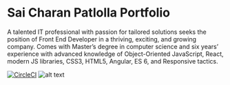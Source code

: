 # Sai Charan Patlolla Portfolio

A talented IT professional with passion for tailored solutions seeks the position of Front End Developer in a thriving, exciting, and growing company. Comes with Master’s degree in computer science and six years’ experience with advanced knowledge of Object-Oriented JavaScript, React, modern JS libraries, CSS3, HTML5, Angular, ES 6, and Responsive tactics.

[![CircleCI](https://circleci.com/gh/scrpatlolla/SaiCharanPatlolla-Portfolio/tree/master.svg?style=svg)](https://circleci.com/gh/scrpatlolla/SaiCharanPatlolla-Portfolio/tree/master) ![alt text](https://sonarcloud.io/api/project_badges/measure?project=scrpatlolla_SaiCharanPatlolla-Portfolio&metric=alert_status) 
